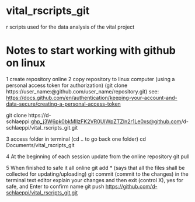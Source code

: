 # vital_rscripts_git
r scripts used for the data analysis of the vital project




# Notes to start working with github on linux 

1 create repository online
2 copy repository to linux computer (using a personal access token for authorization) (git clone https://user_name:<token>@github.com/user_name/repository.git) see: https://docs.github.com/en/authentication/keeping-your-account-and-data-secure/creating-a-personal-access-token

git clone https://d-schlaeppi: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@github.com/d-schlaeppi/vital_rscripts_git.git

3 access folder in terminal (cd .. to go back one folder)
cd Documents/vital_rscripts_git

4 At the beginning of each session update from the online repository
git pull

5 When finished to safe it all online
git add *   (says that all the files shall be collected for updating/uploading)
git commit (commit to the changes)
in the terminal text editor explain your changes and then exit (control X), yes for safe, and Enter to confirm name
git push https://github.com/d-schlaeppi/vital_rscripts_git.git

